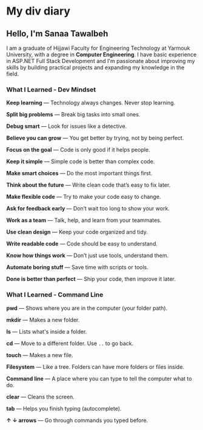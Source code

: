 # My div diary

## Hello, I'm Sanaa Tawalbeh

I am a graduate of Hijjawi Faculty for Engineering Technology at Yarmouk University, with a degree in **Computer Engineering**. I have basic experience in ASP.NET Full Stack Development and I'm passionate about improving my skills by building practical projects and expanding my knowledge in the field.

### What I Learned - Dev Mindset

**Keep learning** — Technology always changes. Never stop learning.

**Split big problems** — Break big tasks into small ones.

**Debug smart** — Look for issues like a detective.

**Believe you can grow** — You get better by trying, not by being perfect.

**Focus on the goal** — Code is only good if it helps people.

**Keep it simple** — Simple code is better than complex code.

**Make smart choices** — Do the most important things first.

**Think about the future** — Write clean code that’s easy to fix later.

**Make flexible code** — Try to make your code easy to change.

**Ask for feedback early** — Don’t wait too long to show your work.

**Work as a team** — Talk, help, and learn from your teammates.

**Use clean design** — Keep your code organized and tidy.

**Write readable code** — Code should be easy to understand.

**Know how things work** — Don’t just use tools, understand them.

**Automate boring stuff** — Save time with scripts or tools.

**Done is better than perfect** — Ship your code, then improve it later.

### What I Learned - Command Line 

**pwd** — Shows where you are in the computer (your folder path).

**mkdir** — Makes a new folder.

**ls** — Lists what's inside a folder.

**cd** — Move to a different folder. Use `..` to go back.

**touch** — Makes a new file.

**Filesystem** — Like a tree. Folders can have more folders or files inside.

**Command line** — A place where you can type to tell the computer what to do.

**clear** — Cleans the screen.

**tab** — Helps you finish typing (autocomplete).

**↑ ↓ arrows** — Go through commands you typed before.


